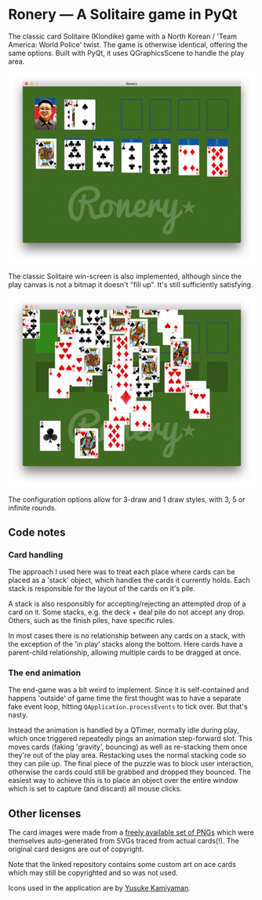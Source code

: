 # Ronery — A Solitaire game in PyQt

The classic card Solitaire (Klondike) game with a North Korean / 
'Team America: World Police' twist. The game is otherwise identical, 
 offering the same options. Built with PyQt, it uses QGraphicsScene
 to handle the play area.

![Ronery](screenshot-solitaire1.jpg)

The classic Solitaire win-screen is also implemented, although since
the play canvas is not a bitmap it doesn't "fill up". It's still
sufficiently satisfying. 

![Ronery](screenshot-solitaire2.jpg)

The configuration options allow for 3-draw and 1 draw styles, with 3, 5
or infinite rounds.

## Code notes

### Card handling

The approach I used here was to treat each place where cards can be placed
as a 'stack' object, which handles the cards it currently holds. Each stack
is responsible for the layout of the cards on it's pile.

A stack is also responsibly for accepting/rejecting an attempted drop of a
card on it. Some stacks, e.g. the deck + deal pile do not accept any drop.
Others, such as the finish piles, have specific rules.

In most cases there is no relationship between any cards on a stack, with
the exception of the 'in play' stacks along the bottom. Here cards have
a parent-child relationship, allowing multiple cards to be dragged at once.

### The end animation

The end-game was a bit weird to implement. Since it is self-contained
and happens 'outside' of game time the first thought was to have a 
separate fake event loop, hitting `QApplication.processEvents` to 
tick over. But that's nasty.

Instead the animation is handled by a QTimer, normally idle during play, 
which once triggered repeatedly pings an 
animation step-forward slot. This moves cards (faking 'gravity', bouncing)
as well as re-stacking them once they're out of the play area. 
Restacking uses the normal stacking code so they can pile up.
The final piece of the puzzle was to block user interaction, otherwise 
the cards could still be grabbed and dropped they bounced.
The easiest way to  achieve this is to place an object over the entire
window which is set to capture (and discard) all mouse clicks.

## Other licenses

The card images were made from a [freely available set of PNGs](https://github.com/hayeah/playing-cards-assets)
which were themselves auto-generated from SVGs traced from actual cards(!).
The original card designs are out of copyright.

Note that the linked repository contains some custom art on ace cards which may still be copyrighted and so 
was not used.

Icons used in the application are by [Yusuke Kamiyaman](http://p.yusukekamiyamane.com/).
